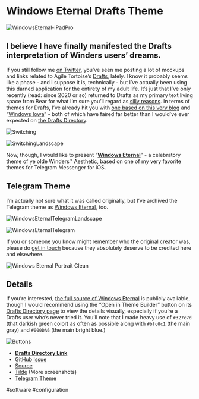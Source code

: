 # Windows Eternal Drafts Theme

![WindowsEternal-iPadPro](https://user-images.githubusercontent.com/43663476/154896941-f15cfe59-dd8f-4310-b4be-fe55ee4e4bc7.PNG)

## I believe I have finally manifested the Drafts interpretation of Winders users’ dreams.

<!--more-->

If you still follow me [on Twitter](https://twitter.com/NeoYokel), you’ve seen me posting a lot of mockups and links related to Agile Tortoise’s [Drafts](https://apps.apple.com/us/app/drafts/id1435957248), lately. I know it probably seems like a phase - and I suppose it is, technically - but I’ve actually been using this darned application for the entirety of my adult life. It’s just that I’ve only recently (read: since 2020 or so) returned to Drafts as my primary text living space from Bear for what I’m sure you’ll regard as [silly reasons](https://beta.bear.app/t/the-line-width-slider-any-chance-i-ll-see-it-again/1945/8). In terms of themes for Drafts, I’ve already hit you with [one based on this very blog](https://actions.getdrafts.com/t/1km) and “[Windows Iowa](https://actions.getdrafts.com/t/1kY)” - both of which have faired far better than I would’ve ever expected on [the Drafts Directory](https://actions.getdrafts.com/theme_definitions?order=popular).

![Switching](https://user-images.githubusercontent.com/43663476/154833948-c5c271a9-ab72-4998-a84d-e2aeb5972f5c.png)

![SwitchingLandscape](https://user-images.githubusercontent.com/43663476/154834066-b9aa651e-d71c-49a9-99ed-971f43ecce2e.png)

Now, though, I would like to present “[**Windows Eternal**](https://actions.getdrafts.com/t/1wT)” - a celebratory theme of ye olde Winders™ Aesthetic, based on one of my very favorite themes for Telegram Messenger for iOS.

## Telegram Theme

I’m actually not sure what it was called originally, but I’ve archived the Telegram theme as [Windows Eternal](https://t.me/addtheme/windowseternal), too.

![WindowsEternalTelegramLandscape](https://user-images.githubusercontent.com/43663476/154834629-444dc630-4789-4a9b-9698-e7652294baaa.png)

![WindowsEternalTelegram](https://user-images.githubusercontent.com/43663476/154834642-0fc9b9eb-23cc-431d-8496-d9d9b6981677.png)

If you or someone you know might remember who the original creator was, please do [get in touch](https://davidblue.wtf/db.vcf) because they absolutely deserve to be credited here and elsewhere.

![Windows Eternal Portrait Clean](https://user-images.githubusercontent.com/43663476/154839440-4c97c59a-526a-4f48-bbac-251a8f553996.png)

## Details

If you’re interested, [the full source of Windows Eternal](https://github.com/extratone/drafts/blob/main/Themes/Windows%20Eternal.json) is publicly available, though I would recommend using the “Open in Theme Builder” button on its [Drafts Directory page](https://actions.getdrafts.com/t/1wT) to view the details visually, especially if you’re a Drafts user who’s never tried it. You’ll note that I made heavy use of `#327c7d` (that darkish green color) as often as possible along with `#bfc0c1` (the main gray) and `#000DA6` (the main bright blue.)

![Buttons](https://user-images.githubusercontent.com/43663476/154840096-495a527f-642b-422e-bcdd-91ca442d85d9.png)

- [**Drafts Directory Link**](https://actions.getdrafts.com/t/1wT) 
- [GitHub Issue](https://github.com/extratone/drafts/issues/26)
- [Source](https://github.com/extratone/drafts/blob/main/Themes/Windows%20Eternal.json)
- [Tilde](https://tilde.town/~extratone/windowseternal) (More screenshots)
- [Telegram Theme](https://t.me/addtheme/windowseternal)

<!--comment-->

#software #configuration
